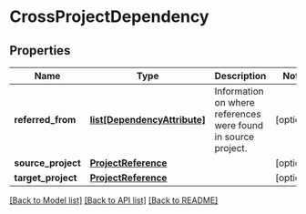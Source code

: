 # CrossProjectDependency

## Properties
Name | Type | Description | Notes
------------ | ------------- | ------------- | -------------
**referred_from** | [**list[DependencyAttribute]**](DependencyAttribute.md) | Information on where references were found in source project. | [optional] 
**source_project** | [**ProjectReference**](ProjectReference.md) |  | [optional] 
**target_project** | [**ProjectReference**](ProjectReference.md) |  | [optional] 

[[Back to Model list]](../README.md#documentation-for-models) [[Back to API list]](../README.md#documentation-for-api-endpoints) [[Back to README]](../README.md)

